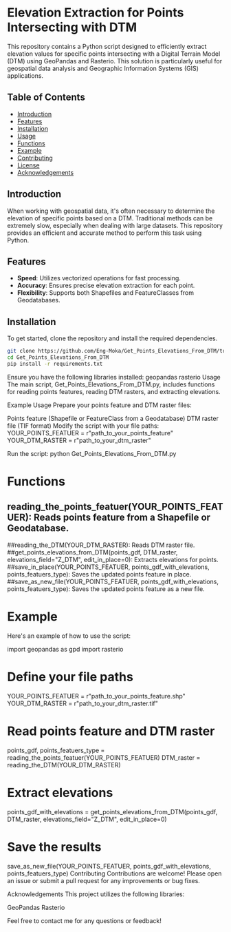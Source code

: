 # Elevation Extraction for Points Intersecting with DTM

This repository contains a Python script designed to efficiently extract elevation values for specific points intersecting with a Digital Terrain Model (DTM) using GeoPandas and Rasterio. This solution is particularly useful for geospatial data analysis and Geographic Information Systems (GIS) applications.

## Table of Contents

- [Introduction](#introduction)
- [Features](#features)
- [Installation](#installation)
- [Usage](#usage)
- [Functions](#functions)
- [Example](#example)
- [Contributing](#contributing)
- [License](#license)
- [Acknowledgements](#acknowledgements)

## Introduction

When working with geospatial data, it's often necessary to determine the elevation of specific points based on a DTM. Traditional methods can be extremely slow, especially when dealing with large datasets. This repository provides an efficient and accurate method to perform this task using Python.

## Features

- **Speed**: Utilizes vectorized operations for fast processing.
- **Accuracy**: Ensures precise elevation extraction for each point.
- **Flexibility**: Supports both Shapefiles and FeatureClasses from Geodatabases.

## Installation

To get started, clone the repository and install the required dependencies.

```bash
git clone https://github.com/Eng-Moka/Get_Points_Elevations_From_DTM/tree/main
cd Get_Points_Elevations_From_DTM
pip install -r requirements.txt
```

Ensure you have the following libraries installed:
geopandas
rasterio
Usage
The main script, Get_Points_Elevations_From_DTM.py, includes functions for reading points features, reading DTM rasters, and extracting elevations.

Example Usage
Prepare your points feature and DTM raster files:

Points feature (Shapefile or FeatureClass from a Geodatabase)
DTM raster file (TIF format)
Modify the script with your file paths:
YOUR_POINTS_FEATUER = r"path_to_your_points_feature"
YOUR_DTM_RASTER = r"path_to_your_dtm_raster"

Run the script:
python Get_Points_Elevations_From_DTM.py
# Functions
## reading_the_points_featuer(YOUR_POINTS_FEATUER): Reads points feature from a Shapefile or Geodatabase.
##reading_the_DTM(YOUR_DTM_RASTER): Reads DTM raster file.
##get_points_elevations_from_DTM(points_gdf, DTM_raster, elevations_field="Z_DTM", edit_in_place=0): Extracts elevations for points.
##save_in_place(YOUR_POINTS_FEATUER, points_gdf_with_elevations, points_featuers_type): Saves the updated points feature in place.
##save_as_new_file(YOUR_POINTS_FEATUER, points_gdf_with_elevations, points_featuers_type): Saves the updated points feature as a new file.
# Example
Here's an example of how to use the script:

import geopandas as gpd
import rasterio

# Define your file paths
YOUR_POINTS_FEATUER = r"path_to_your_points_feature.shp"
YOUR_DTM_RASTER = r"path_to_your_dtm_raster.tif"

# Read points feature and DTM raster
points_gdf, points_featuers_type = reading_the_points_featuer(YOUR_POINTS_FEATUER)
DTM_raster = reading_the_DTM(YOUR_DTM_RASTER)

# Extract elevations
points_gdf_with_elevations = get_points_elevations_from_DTM(points_gdf, DTM_raster, elevations_field="Z_DTM", edit_in_place=0)

# Save the results
save_as_new_file(YOUR_POINTS_FEATUER, points_gdf_with_elevations, points_featuers_type)
Contributing
Contributions are welcome! Please open an issue or submit a pull request for any improvements or bug fixes.

Acknowledgements
This project utilizes the following libraries:

GeoPandas
Rasterio


Feel free to contact me for any questions or feedback!
